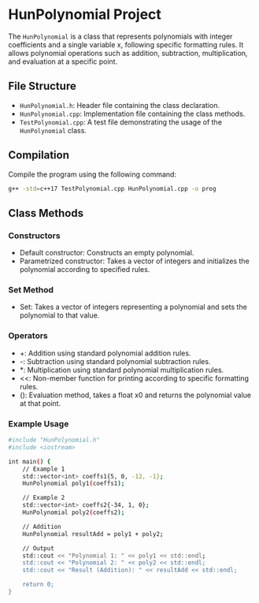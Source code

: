 # HunPolynomial Project

The `HunPolynomial` is a class that represents polynomials with integer coefficients and a single variable x, following specific formatting rules. It allows polynomial operations such as addition, subtraction, multiplication, and evaluation at a specific point.

## File Structure

- `HunPolynomial.h`: Header file containing the class declaration.
- `HunPolynomial.cpp`: Implementation file containing the class methods.
- `TestPolynomial.cpp`: A test file demonstrating the usage of the `HunPolynomial` class.

## Compilation

Compile the program using the following command:

```bash
g++ -std=c++17 TestPolynomial.cpp HunPolynomial.cpp -o prog
```
## Class Methods
### Constructors
  - Default constructor: Constructs an empty polynomial.
  - Parametrized constructor: Takes a vector of integers and initializes the polynomial according to specified rules.

### Set Method
  - Set: Takes a vector of integers representing a polynomial and sets the polynomial to that value.
    
### Operators
 - +: Addition using standard polynomial addition rules.
 - -: Subtraction using standard polynomial subtraction rules.
 - *: Multiplication using standard polynomial multiplication rules.
 - <<: Non-member function for printing according to specific formatting rules.
 - (): Evaluation method, takes a float x0 and returns the polynomial value at that point.

### Example Usage
```bash
#include "HunPolynomial.h"
#include <iostream>

int main() {
    // Example 1
    std::vector<int> coeffs1{5, 0, -12, -1};
    HunPolynomial poly1(coeffs1);

    // Example 2
    std::vector<int> coeffs2{-34, 1, 0};
    HunPolynomial poly2(coeffs2);

    // Addition
    HunPolynomial resultAdd = poly1 + poly2;

    // Output
    std::cout << "Polynomial 1: " << poly1 << std::endl;
    std::cout << "Polynomial 2: " << poly2 << std::endl;
    std::cout << "Result (Addition): " << resultAdd << std::endl;

    return 0;
}
```
